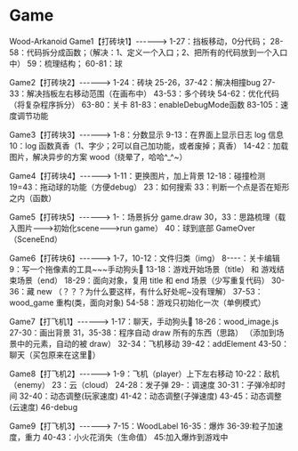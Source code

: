 # Game
Wood-Arkanoid
Game1【打砖块1】------>
    1-27：挡板移动，0分代码；
    28-58：代码拆分成函数；（解决：1、定义一个入口；2、把所有的代码放到一个入口中）
    59：梳理结构；
    60-81：球

Game2【打砖块2】------>
    1-24：砖块
    25-26，37-42：解决相撞bug
    27-33：解决挡板左右移动范围（在画布中）
    43-53：多个砖块
    54-62：优化代码（将复杂程序拆分）
    63-80：关卡
    81-83：enableDebugMode函数
    83-105：速度调节功能

Game3【打砖块3】------>
    1-8：分数显示
    9-13：在界面上显示日志 log 信息
    10：log 函数真香（1、字少；2可以自己加功能，或者废掉；真香）
    14-42：加载图片，解决异步的方案 wood（绕晕了，哈哈^_^~）
    
Game4【打砖块4】------>
    1-11：更换图片，加上背景
    12-18：碰撞检测
    19=43：拖动球的功能（方便debug）
    23：如何搜索
    33：判断一个点是否在矩形之内（函数）
    
Game5【打砖块5】------>
    1-：场景拆分 game.draw
    30，33：思路梳理（载入图片--->初始化scene--->run game）
    40：球到底部 GameOver（SceneEnd）
    
Game6【打砖块6】------>
    1-7，10-12：文件归类（img）
    8----：关卡编辑
    9：写一个拖像素的工具~~~手动狗头🐶
    13-18：游戏开始场景（title） 和 游戏结束场景（end）
    18-29：面向对象，复用 title 和 end 场景（少写重复代码）
    30-36：藏 new （？？？为什么要这样，有什么好处呢~没有理解）
    37-53：wood_game 重构(类，面向对象)
    54-58：游戏只初始化一次（单例模式）
    
Game7【打飞机1】------>
    1-17：聊天，手动狗头🐶
    18-26：wood_image.js
    27-30：画出背景
    31，35-38：程序自动 draw 所有的东西（思路）
           （添加到场景中的元素，自动的被 draw）
    32-34：飞机移动
    39-42：addElement
    43-50：聊天（买包原来在这里🐶）
    
Game8【打飞机2】------>
    1-9：飞机（player）上下左右移动
    10-22：敌机（enemy）
    23：云（cloud）
    24-28：发子弹
    29-：调速度
    30-31：子弹冷却时间
    32-40：动态调整(玩家速度)
    41-42：动态调整(子弹速度)
    43-45：动态调整(云速度)
    46-debug
    
Game9【打飞机3】------>
    7-15：WoodLabel
    16-35：爆炸
    36-39:粒子加速度，重力
    40-43：小火花消失（生命值）
    45:加入爆炸到游戏中
